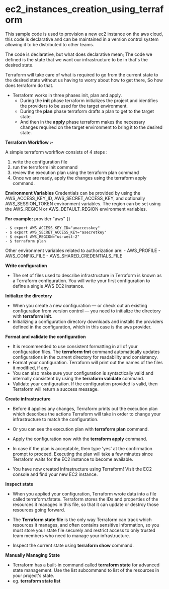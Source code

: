 # ec2_instances_creation_using_terraform



This sample code is used to provision a new ec2 instance on the aws cloud, this code is declarative and can be maintained in a version control system allowing it to be distributed to other teams.


The code is declarative, but what does declarative mean; The code we defined is the state that we want our infrastructure to be in that's the desired state.

Terraform will take care of what is required to go from the current state to the desired state without us having to worry about how to get there, So how does terraform do that.

- Terraform works in three phases init, plan and apply.
	- During the **init** phase terraform initializes the project and identifies the providers to be used for the target environment.
	- During the **plan** phase terraform drafts a plan to get to the target state.
	- And then in the **apply** phase terraform makes the necessary changes required on the target environment to bring it to the desired state.


**Terraform Workflow :-**

A simple terraform workflow consists of 4 steps :
1) write the configuration file
2) run the terraform init command
3) review the execution plan using the terraform plan command
4) Once we are ready, apply the changes using the terraform apply command.



**Environment Variables**
Credentials can be provided by using the AWS_ACCESS_KEY_ID, AWS_SECRET_ACCESS_KEY, and optionally AWS_SESSION_TOKEN environment variables. The region can be set using the AWS_REGION or AWS_DEFAULT_REGION environment variables.

**For example:**
provider "aws" {}

	- $ export AWS_ACCESS_KEY_ID="anaccesskey"
	- $ export AWS_SECRET_ACCESS_KEY="asecretkey"
	- $ export AWS_REGION="us-west-2"
	- $ terraform plan

Other environment variables related to authorization are:
	- AWS_PROFILE
	- AWS_CONFIG_FILE
	- AWS_SHARED_CREDENTIALS_FILE




**Write configuration**
- The set of files used to describe infrastructure in Terraform is known as a Terraform configuration. You will write your first configuration to define a single AWS EC2 instance.

**Initialize the directory**
- When you create a new configuration — or check out an existing configuration from version control — you need to initialize the directory with **terraform init**.
- Initializing a configuration directory downloads and installs the providers defined in the configuration, which in this case is the aws provider.

**Format and validate the configuration**
- It is recommended to use consistent formatting in all of your configuration files. The **terraform fmt** command automatically updates configurations in the current directory for readability and consistency.
- Format your configuration. Terraform will print out the names of the files it modified, if any.
- You can also make sure your configuration is syntactically valid and internally consistent by using the **terraform validate** command.
- Validate your configuration. If the configuration provided is valid, then Terraform will return a success message.

**Create infrastructure**
- Before it applies any changes, Terraform prints out the execution plan which describes the actions Terraform will take in order to change your infrastructure to match the configuration.
- Or you can see the execution plan with **terraform plan** command.
- Apply the configuration now with the **terraform apply** command.
- In case if the plan is acceptable, then type 'yes' at the confirmation prompt to proceed. Executing the plan will take a few minutes since Terraform waits for the EC2 instance to become available.

- You have now created infrastructure using Terraform! Visit the EC2 console and find your new EC2 instance.


**Inspect state**
- When you applied your configuration, Terraform wrote data into a file called terraform.tfstate. Terraform stores the IDs and properties of the resources it manages in this file, so that it can update or destroy those resources going forward.

- The **Terraform state file** is the only way Terraform can track which resources it manages, and often contains sensitive information, so you must store your state file securely and restrict access to only trusted team members who need to manage your infrastructure.
- Inspect the current state using **terraform show** command.

**Manually Managing State**
- Terraform has a built-in command called **terraform state** for advanced state management. Use the list subcommand to list of the resources in your project's state.
- eg.  **terraform state list**




